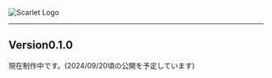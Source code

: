![Scarlet Logo](https://github.com/cbginoshoo/Scarlet/blob/data/Scarlet%20Logo.png)
___  
## Version0.1.0  
現在制作中です。(2024/09/20頃の公開を予定しています)

